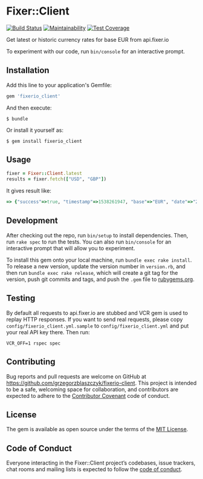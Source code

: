 # Fixer::Client

[![Build Status](https://travis-ci.org/grzegorzblaszczyk/fixerio-client.svg?branch=master)](https://travis-ci.org/grzegorzblaszczyk/fixerio-client)
[![Maintainability](https://api.codeclimate.com/v1/badges/beca7c860bad3aaed7ef/maintainability)](https://codeclimate.com/github/grzegorzblaszczyk/fixerio-client/maintainability)
[![Test Coverage](https://api.codeclimate.com/v1/badges/beca7c860bad3aaed7ef/test_coverage)](https://codeclimate.com/github/grzegorzblaszczyk/fixerio-client/test_coverage)

Get latest or historic currency rates for base EUR from api.fixer.io

To experiment with our code, run `bin/console` for an interactive prompt.

## Installation

Add this line to your application's Gemfile:

```ruby
gem 'fixerio_client'
```

And then execute:

    $ bundle

Or install it yourself as:

    $ gem install fixerio_client

## Usage

```ruby
fixer = Fixer::Client.latest
results = fixer.fetch(["USD", "GBP"])
```

It gives result like:

```ruby
=> {"success"=>true, "timestamp"=>1538261947, "base"=>"EUR", "date"=>"2018-09-29", "rates"=>{"GBP"=>0.891903, "USD"=>1.162149}} 
```

## Development

After checking out the repo, run `bin/setup` to install dependencies. Then, run `rake spec` to run the tests. You can also run `bin/console` for an interactive prompt that will allow you to experiment.

To install this gem onto your local machine, run `bundle exec rake install`. To release a new version, update the version number in `version.rb`, and then run `bundle exec rake release`, which will create a git tag for the version, push git commits and tags, and push the `.gem` file to [rubygems.org](https://rubygems.org).

## Testing

By default all requests to api.fixer.io are stubbed and VCR gem is used to replay HTTP responses.
If you want to send real requests, please copy `config/fixerio_client.yml.sample` to `config/fixerio_client.yml` and put your real API key there.
Then run:

```
VCR_OFF=1 rspec spec
```

## Contributing

Bug reports and pull requests are welcome on GitHub at https://github.com/grzegorzblaszczyk/fixerio-client. This project is intended to be a safe, welcoming space for collaboration, and contributors are expected to adhere to the [Contributor Covenant](http://contributor-covenant.org) code of conduct.

## License

The gem is available as open source under the terms of the [MIT License](https://opensource.org/licenses/MIT).

## Code of Conduct

Everyone interacting in the Fixer::Client project’s codebases, issue trackers, chat rooms and mailing lists is expected to follow the [code of conduct](https://github.com/grzegorzblaszczyk/fixerio-client/blob/master/CODE_OF_CONDUCT.md).
